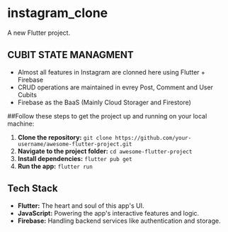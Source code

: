 # instagram_clone

A new Flutter project.
## CUBIT STATE MANAGMENT 
- Almost all features in Instagram are clonned here using Flutter + Firebase
- CRUD operations are maintained in evrey Post, Comment and User Cubits
- Firebase as the BaaS (Mainly Cloud Storager and Firestore)
  
##Follow these steps to get the project up and running on your local machine:

1. **Clone the repository:** `git clone https://github.com/your-username/awesome-flutter-project.git`
2. **Navigate to the project folder:** `cd awesome-flutter-project`
3. **Install dependencies:** `flutter pub get`
4. **Run the app:** `flutter run`

## Tech Stack

- **Flutter:** The heart and soul of this app's UI.
- **JavaScript:** Powering the app's interactive features and logic.
- **Firebase:** Handling backend services like authentication and storage.
